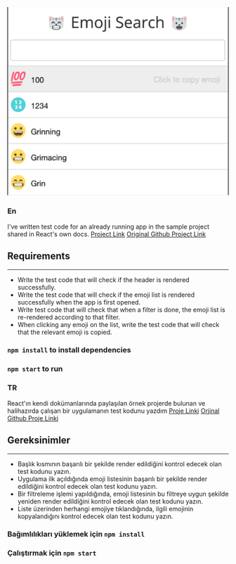 ![EmojiSearch](/photos/photo1.png)
### En
I've written test code for an already running app in the sample project shared in React's own docs.
[Project Link](https://tr.reactjs.org/community/examples.html)
[Original Github Project Link](https://github.com/ahfarmer/emoji-search)
## Requirements
---
- Write the test code that will check if the header is rendered successfully.
- Write the test code that will check if the emoji list is rendered successfully when the app is first opened.
- Write test code that will check that when a filter is done, the emoji list is re-rendered according to that filter.
- When clicking any emoji on the list, write the test code that will check that the relevant emoji is copied.
### `npm install` to install dependencies
### `npm start` to run
### TR
React'ın kendi dokümanlarında paylaşılan örnek projerde bulunan ve halihazırda çalışan bir uygulamanın test kodunu yazdım
[Proje Linki](https://tr.reactjs.org/community/examples.html)
[Orjinal Github Proje Linki](https://github.com/ahfarmer/emoji-search)
## Gereksinimler
---
- Başlık kısmının başarılı bir şekilde render edildiğini kontrol edecek olan test kodunu yazın.
- Uygulama ilk açıldığında emoji listesinin başarılı bir şekilde render edildiğini kontrol edecek olan test kodunu yazın.
- Bir filtreleme işlemi yapıldığında, emoji listesinin bu filtreye uygun şekilde yeniden render edildiğini kontrol edecek olan test kodunu yazın.
- Liste üzerinden herhangi emojiye tıklandığında, ilgili emojinin kopyalandığını kontrol edecek olan test kodunu yazın.
### Bağımlılıkları yüklemek için `npm install`
### Çalıştırmak için `npm start`

